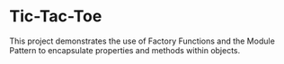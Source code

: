 # Tic-Tac-Toe

This project demonstrates the use of Factory Functions and the Module Pattern to encapsulate properties and methods within objects.
